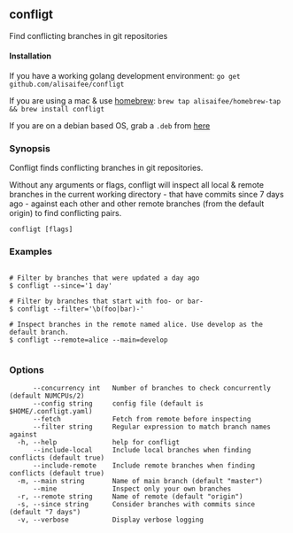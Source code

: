 ## confligt

Find conflicting branches in git repositories
#### Installation

If you have a working golang development environment: `go get github.com/alisaifee/confligt`

If you are using a mac & use [homebrew](https://brew.sh/): `brew tap alisaifee/homebrew-tap && brew install confligt`

If you are on a debian based OS, grab a `.deb` from [here](https://github.com/alisaifee/confligt/releases/latest)


### Synopsis

Confligt finds conflicting branches in git repositories.

Without any arguments or flags, confligt will inspect all local & remote branches in the current working
directory - that have commits since 7 days ago - against each other and other remote branches
(from the default origin) to find conflicting pairs.

```
confligt [flags]
```

### Examples

```

# Filter by branches that were updated a day ago
$ confligt --since='1 day'

# Filter by branches that start with foo- or bar-
$ confligt --filter='\b(foo|bar)-'

# Inspect branches in the remote named alice. Use develop as the default branch.
$ confligt --remote=alice --main=develop
	
```

### Options

```
      --concurrency int   Number of branches to check concurrently (default NUMCPUs/2)
      --config string     config file (default is $HOME/.confligt.yaml)
      --fetch             Fetch from remote before inspecting
      --filter string     Regular expression to match branch names against
  -h, --help              help for confligt
      --include-local     Include local branches when finding conflicts (default true)
      --include-remote    Include remote branches when finding conflicts (default true)
  -m, --main string       Name of main branch (default "master")
      --mine              Inspect only your own branches
  -r, --remote string     Name of remote (default "origin")
  -s, --since string      Consider branches with commits since (default "7 days")
  -v, --verbose           Display verbose logging
```

